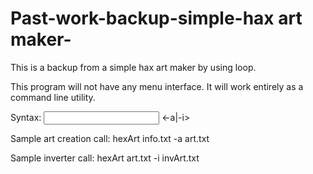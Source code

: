 # Past-work-backup-simple-hax art maker-
This is a backup from a simple hax art maker by using loop.

This program will not have any menu interface.  It will work entirely as a 
command line utility. 

Syntax: <exe> <input file> <-a|-i> <outputfile> 
  
Sample art creation call: hexArt info.txt -a art.txt 
  
Sample inverter call: hexArt art.txt -i invArt.txt 

